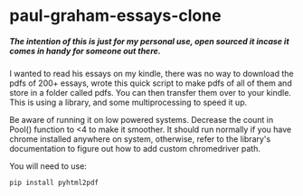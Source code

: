 # paul-graham-essays-clone
##### The intention of this is just for my personal use, open sourced it incase it comes in handy for someone out there. 
I wanted to read his essays on my kindle, there was no way to download the pdfs of 200+ essays, wrote this quick script to make pdfs of all of them and store in a folder called pdfs. You can then transfer them over to your kindle. This is using a library, and some multiprocessing to speed it up.   

Be aware of running it on low powered systems. Decrease the count in Pool() function to <4 to make it smoother. 
It should run normally if you have chrome installed anywhere on system, otherwise, refer to the library's documentation to figure out how to add custom chromedriver path. 


You will need to use:  
```python
pip install pyhtml2pdf
```
